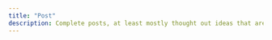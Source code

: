 ```yaml
---
title: "Post"
description: Complete posts, at least mostly thought out ideas that are ready to be read, although their subjects may not be completed. If you just want a feed of everything here, check it out.
---
```

